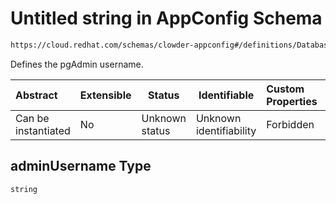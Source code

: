 # Untitled string in AppConfig Schema

```txt
https://cloud.redhat.com/schemas/clowder-appconfig#/definitions/DatabaseConfig/properties/adminUsername
```

Defines the pgAdmin username.


| Abstract            | Extensible | Status         | Identifiable            | Custom Properties | Additional Properties | Access Restrictions | Defined In                                                          |
| :------------------ | ---------- | -------------- | ----------------------- | :---------------- | --------------------- | ------------------- | ------------------------------------------------------------------- |
| Can be instantiated | No         | Unknown status | Unknown identifiability | Forbidden         | Allowed               | none                | [schema.json\*](../../../../out/schema.json "open original schema") |

## adminUsername Type

`string`
